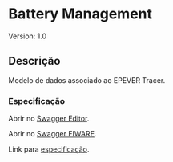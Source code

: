 # Battery Management
Version: 1.0

## Descrição

Modelo de dados associado ao EPEVER Tracer.
### Especificação

Abrir no [Swagger Editor](https://editor.swagger.io/?url=https://raw.githubusercontent.com/jpcoelhoATipbDOTpt/MAN4HEALTH/main/DataModel/Hardware/BatteryManagement/swagger.yaml).

Abrir no [Swagger FIWARE](https://swagger.lab.fiware.org/?url=https://raw.githubusercontent.com/jpcoelhoATipbDOTpt/MAN4HEALTH/main/DataModel/Hardware/BatteryManagement/swagger.yaml).

Link para [especificação](https://github.com/jpcoelhoATipbDOTpt/MAN4HEALTH/blob/main/DataModel/Hardware/BatteryManagement/datamodels.md).
